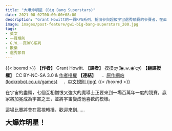 ```yaml
---
title: "大爆炸明星 (Big Bang Superstars)"
date: 2021-08-02T00:00:00+08:00
description: "Grant Howitt的一頁RPG系列，扮演參與超級宇宙選秀競賽的參賽者，在直播節目中使出渾身解數，成為新一任的宇宙之王吧！"
image: images/post-feature/gw1-big-bang-superstars_200.jpg
tags: 
- 英文
- 一頁規則
- G.W.一頁RPG系列
- 歡樂
- 選秀節目
---
```

{{< boxmd >}}
**【作者】** Grant Howitt.
**【譯者】** 摸摸ლ(́◉◞౪◟◉‵ლ)
**【翻譯授權】** CC BY-NC-SA 3.0 & [作者授權](https://i.imgur.com/IIwihdK.png)
**【連結】**
　．[原作網站 (lookrobot.co.uk/games)](http://lookrobot.co.uk/games)
　．[中文規則 (jpg)](https://cdn.discordapp.com/attachments/710742322719227914/870963147492716554/c19e9fc7c14611e2.jpg)
{{< /boxmd >}}

在宇宙的盡頭，七個互相憎恨又強大的魔導士正要來到一場百萬年一度的競賽，贏家將加冕成為宇宙之王，並將宇宙變成他喜歡的模樣。

這場比賽將會在電視轉播，歡迎來到……

<b style="font-size: 1.5em;">大爆炸明星！</b>